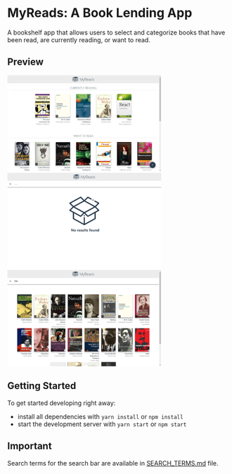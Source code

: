 # MyReads: A Book Lending App

 A bookshelf app that allows users to select and categorize books that have been read, are currently reading, or want to read.

## Preview

<span>
<img src="./doc/images/home-screen.png" alt="car-owners"  width="350" />
<img src="./doc/images/no-result.png" alt="Users"  width="350" />
<img src="./doc/images/results.png" alt="User Details"  width="350" />
 <span>

## Getting Started

To get started developing right away:

* install all dependencies with `yarn install` or `npm install`
* start the development server with `yarn start` or `npm start`

## Important
Search terms for the search bar are available in [SEARCH_TERMS.md](SEARCH_TERMS.md) file.
